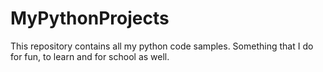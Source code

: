 # MyPythonProjects
This repository contains all my python code samples. Something that I do for fun, to learn and for school as well.
  
